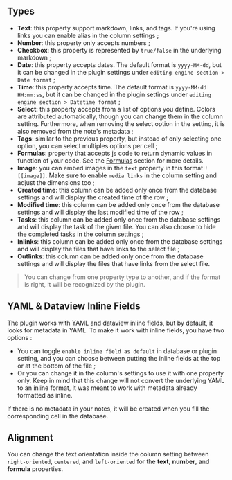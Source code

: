 ## Types

- **Text**: this property support markdown, links, and tags. If you're using links you can enable alias in the column settings ;
- **Number**: this property only accepts numbers ;
- **Checkbox**: this property is represented by `true/false` in the underlying markdown ;
- **Date**: this property accepts dates. The default format is `yyyy-MM-dd`, but it can be changed in the plugin settings under `editing engine section > Date format` ;
- **Time**: this property accepts time. The default format is `yyyy-MM-dd HH:mm:ss`, but it can be changed in the plugin settings under `editing engine section > Datetime format` ;
- **Select**: this property accepts from a list of options you define. Colors are attributed automatically, though you can change them in the column setting. Furthermore, when removing the select option in the setting, it is also removed from the note's metadata ;
- **Tags**: similar to the previous property, but instead of only selecting one option, you can select multiples options per cell ;
- **Formulas**: property that accepts js code to return dynamic values in function of your code. See the [Formulas](/docs/features/Formulas) section for more details.
- **Image**: you can embed images in the `text` property in this format `![[image]]`. Make sure to enable `media links` in the column setting and adjust the dimensions too ;
- **Created time**: this column can be added only once from the database settings and will display the created time of the row ;
- **Modified time**: this column can be added only once from the database settings and will display the last modified time of the row ;
- **Tasks**: this column can be added only once from the database settings and will display the task of the given file. You can also choose to hide the completed tasks in the column settings ;
- **Inlinks**: this column can be added only once from the database settings and will display the files that have links to the select file ;
- **Outlinks**: this column can be added only once from the database settings and will display the files that have links from the select file.
> You can change from one property type to another, and if the format is right, it will be recognized by the plugin.

## YAML & Dataview Inline Fields

The plugin works with YAML and dataview inline fields, but by default, it looks for metadata in YAML. To make it work with inline fields, you have two options :

- You can toggle `enable inline field as default` in database or plugin setting, and you can choose between putting the inline fields at the top or at the bottom of the file ;
- Or you can change it in the column's settings to use it with one property only. Keep in mind that this change will not convert the underlying YAML to an inline format, it was meant to work with metadata already formatted as inline.

If there is no metadata in your notes, it will be created when you fill the corresponding cell in the database. 

## Alignment

You can change the text orientation inside the column setting between `right-oriented`, `centered`, and `left-oriented` for the **text**, **number**, and **formula** properties.